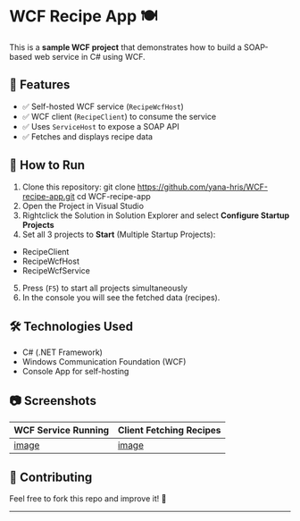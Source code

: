 # WCF Recipe App 🍽️

This is a **sample WCF project** that demonstrates how to build a SOAP-based web service in C# using WCF.

## 🚀 Features
- ✅ Self-hosted WCF service (`RecipeWcfHost`)
- ✅ WCF client (`RecipeClient`) to consume the service
- ✅ Uses `ServiceHost` to expose a SOAP API
- ✅ Fetches and displays recipe data

## 📌 How to Run
1. Clone this repository:
git clone https://github.com/yana-hris/WCF-recipe-app.git
cd WCF-recipe-app
2. Open the Project in Visual Studio
3. Rightclick the Solution in Solution Explorer and select **Configure Startup Projects**
4. Set all 3 projects to **Start** (Multiple Startup Projects):
- RecipeClient
- RecipeWcfHost
- RecipeWcfService
5. Press (`F5`) to start all projects simultaneously
7. In the console you will see the fetched data (recipes).

## 🛠 Technologies Used
- C# (.NET Framework)
- Windows Communication Foundation (WCF)
- Console App for self-hosting

## 📷 Screenshots
| WCF Service Running | Client Fetching Recipes |
|---------------------|------------------------|
| [image](https://github.com/user-attachments/assets/e27f42ae-0f37-4dfb-a389-d21f7c448dad) | [image](https://github.com/user-attachments/assets/caecdc0a-ff0a-4333-a976-a5b557efcacb) |

## 🤝 Contributing
Feel free to fork this repo and improve it! 🚀

---
